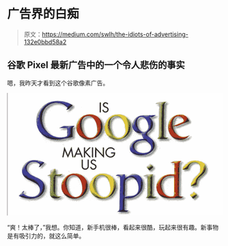 # 广告界的白痴

> 原文：<https://medium.com/swlh/the-idiots-of-advertising-132e0bbd58a2>

## 谷歌 Pixel 最新广告中的一个令人悲伤的事实

嗯，我昨天才看到这个谷歌像素广告。

![](img/885d361a2948e782c413454b49507c82.png)

“爽！太棒了，”我想。你知道，新手机很棒，看起来很酷，玩起来很有趣。新事物是有吸引力的，就这么简单。